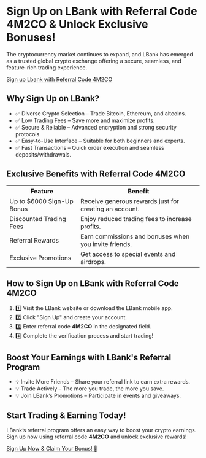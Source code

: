 </head>
<body>
    <div class="container">
        <h1>Sign Up on LBank with Referral Code 4M2CO & Unlock Exclusive Bonuses!</h1>
        <p>The cryptocurrency market continues to expand, and LBank has emerged as a trusted global crypto exchange offering a secure, seamless, and feature-rich trading experience.</p>
      <a href="https://www.lbank.com/login?icode=4M2CO" target="_blank" rel="noopener noreferrer">
    Sign up Lbank with Referral Code 4M2CO
</a>
        <h2>Why Sign Up on LBank?</h2>
        <ul>
            <li>✅ Diverse Crypto Selection – Trade Bitcoin, Ethereum, and altcoins.</li>
            <li>✅ Low Trading Fees – Save more and maximize profits.</li>
            <li>✅ Secure & Reliable – Advanced encryption and strong security protocols.</li>
            <li>✅ Easy-to-Use Interface – Suitable for both beginners and experts.</li>
            <li>✅ Fast Transactions – Quick order execution and seamless deposits/withdrawals.</li>
        </ul>
        <h2>Exclusive Benefits with Referral Code 4M2CO</h2>
        <table>
            <tr>
                <th>Feature</th>
                <th>Benefit</th>
            </tr>
            <tr>
                <td>Up to $6000 Sign-Up Bonus</td>
                <td>Receive generous rewards just for creating an account.</td>
            </tr>
            <tr>
                <td>Discounted Trading Fees</td>
                <td>Enjoy reduced trading fees to increase profits.</td>
            </tr>
            <tr>
                <td>Referral Rewards</td>
                <td>Earn commissions and bonuses when you invite friends.</td>
            </tr>
            <tr>
                <td>Exclusive Promotions</td>
                <td>Get access to special events and airdrops.</td>
            </tr>
        </table>
        <h2>How to Sign Up on LBank with Referral Code 4M2CO</h2>
        <ol>
            <li>1️⃣ Visit the LBank website or download the LBank mobile app.</li>
            <li>2️⃣ Click "Sign Up" and create your account.</li>
            <li>3️⃣ Enter referral code <strong>4M2CO</strong> in the designated field.</li>
            <li>4️⃣ Complete the verification process and start trading!</li>
        </ol>
        <h2>Boost Your Earnings with LBank's Referral Program</h2>
        <ul>
            <li>💡 Invite More Friends – Share your referral link to earn extra rewards.</li>
            <li>💡 Trade Actively – The more you trade, the more you save.</li>
            <li>💡 Join LBank’s Promotions – Participate in events and giveaways.</li>
        </ul>
        <h2>Start Trading & Earning Today!</h2>
        <p>LBank’s referral program offers an easy way to boost your crypto earnings. Sign up now using referral code <strong>4M2CO</strong> and unlock exclusive rewards!</p>
        <a href="https://www.lbank.com/login?icode=4M2CO" class="cta">Sign Up Now & Claim Your Bonus! 🚀</a>
    </div>
</body>
</html>
